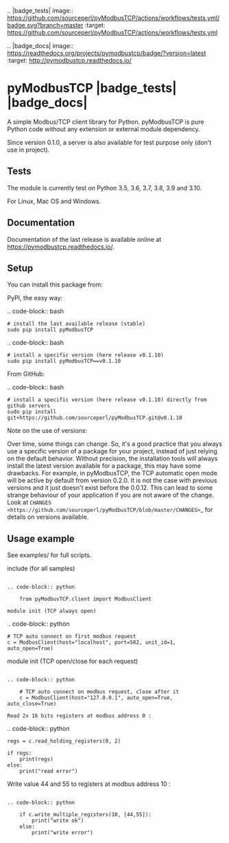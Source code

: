 .. |badge_tests| image:: https://github.com/sourceperl/pyModbusTCP/actions/workflows/tests.yml/badge.svg?branch=master
                :target: https://github.com/sourceperl/pyModbusTCP/actions/workflows/tests.yml

.. |badge_docs| image:: https://readthedocs.org/projects/pymodbustcp/badge/?version=latest
               :target: http://pymodbustcp.readthedocs.io/

pyModbusTCP |badge_tests| |badge_docs|
======================================

A simple Modbus/TCP client library for Python.
pyModbusTCP is pure Python code without any extension or external module dependency.

Since version 0.1.0, a server is also available for test purpose only (don't use in project).

Tests
-----

The module is currently test on Python 3.5, 3.6, 3.7, 3.8, 3.9 and 3.10.

For Linux, Mac OS and Windows.

Documentation
-------------

Documentation of the last release is available online at https://pymodbustcp.readthedocs.io/.

Setup
-----

You can install this package from:

PyPI, the easy way:

.. code-block:: bash

    # install the last available release (stable)
    sudo pip install pyModbusTCP

.. code-block:: bash

    # install a specific version (here release v0.1.10)
    sudo pip install pyModbusTCP==v0.1.10

From GitHub:

.. code-block:: bash

    # install a specific version (here release v0.1.10) directly from github servers
    sudo pip install git+https://github.com/sourceperl/pyModbusTCP.git@v0.1.10

Note on the use of versions:

Over time, some things can change. So, it's a good practice that you always use a specific version of a package for
your project, instead of just relying on the default behavior. Without precision, the installation tools will always
install the latest version available for a package, this may have some drawbacks. For example, in pyModbusTCP, the TCP
automatic open mode will be active by default from version 0.2.0. It is not the case with previous versions and it just
doesn't exist before the 0.0.12. This can lead to some strange behaviour of your application if you are not aware of
the change. Look at `CHANGES <https://github.com/sourceperl/pyModbusTCP/blob/master/CHANGES>`_ for details on versions
available.

Usage example
-------------

See examples/ for full scripts.

include (for all samples)
~~~~~~~~~~~~~~~~~~~~~~~~~

.. code-block:: python

    from pyModbusTCP.client import ModbusClient

module init (TCP always open)
~~~~~~~~~~~~~~~~~~~~~~~~~~~~~

.. code-block:: python

    # TCP auto connect on first modbus request
    c = ModbusClient(host="localhost", port=502, unit_id=1, auto_open=True)

module init (TCP open/close for each request)
~~~~~~~~~~~~~~~~~~~~~~~~~~~~~~~~~~~~~~~~~~~~~

.. code-block:: python

    # TCP auto connect on modbus request, close after it
    c = ModbusClient(host="127.0.0.1", auto_open=True, auto_close=True)

Read 2x 16 bits registers at modbus address 0 :
~~~~~~~~~~~~~~~~~~~~~~~~~~~~~~~~~~~~~~~~~~~~~~~

.. code-block:: python

    regs = c.read_holding_registers(0, 2)

    if regs:
        print(regs)
    else:
        print("read error")

Write value 44 and 55 to registers at modbus address 10 :
~~~~~~~~~~~~~~~~~~~~~~~~~~~~~~~~~~~~~~~~~~~~~~~~~~~~~~~~~

.. code-block:: python

    if c.write_multiple_registers(10, [44,55]):
        print("write ok")
    else:
        print("write error")
